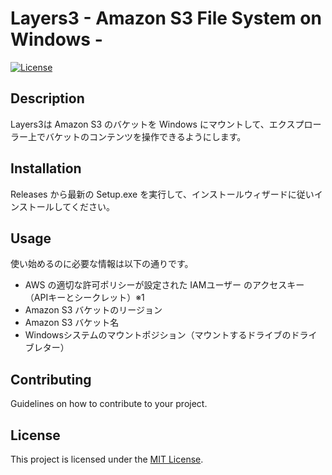 # Layers3 - Amazon S3 File System on Windows - 

[![License](https://img.shields.io/badge/license-MIT-blue.svg)](LICENSE)

## Description

Layers3は Amazon S3 のバケットを Windows にマウントして、エクスプローラー上でバケットのコンテンツを操作できるようにします。

## Installation

Releases から最新の Setup.exe を実行して、インストールウィザードに従いインストールしてください。

## Usage

使い始めるのに必要な情報は以下の通りです。

* AWS の適切な許可ポリシーが設定された IAMユーザー のアクセスキー（APIキーとシークレット）※1
* Amazon S3 バケットのリージョン
* Amazon S3 バケット名
* Windowsシステムのマウントポジション（マウントするドライブのドライブレター）


## Contributing

Guidelines on how to contribute to your project.

## License

This project is licensed under the [MIT License](LICENSE).